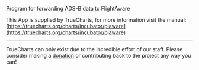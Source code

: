 Program for forwarding ADS-B data to FlightAware

This App is supplied by TrueCharts, for more information visit the manual: [https://truecharts.org/charts/incubator/piaware](https://truecharts.org/charts/incubator/piaware)

---

TrueCharts can only exist due to the incredible effort of our staff.
Please consider making a [donation](https://truecharts.org/sponsor) or contributing back to the project any way you can!
